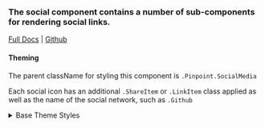 ### The social component contains a number of sub-components for rendering social links.

[Full Docs](https://react.preview.pinpoint.com/?path=/docs/components-social) | [Github](https://github.com/pinpt/react/tree/master/src/components/SocialMedia)

#### Theming

The parent className for styling this component is `.Pinpoint.SocialMedia`

Each social icon has an additional `.ShareItem` or `.LinkItem` class applied as well as the name of the social network, such as `.Github`

<details>
	<summary>Base Theme Styles</summary>

```css
.Pinpoint.Footer .Pinpoint.SocialMedia {
	@apply mt-4 md:mt-1;
}

.Pinpoint.SocialMedia {
	@apply no-underline transition-all duration-200;
}

.Pinpoint.SocialMedia.Bar {
	@apply flex gap-x-4;
}

.Pinpoint.SocialMedia.Bar a:hover {
	filter: brightness(1.5);
}

.Pinpoint.SocialMedia.Bar.sharing {
	@apply flex gap-x-2;
}

.Pinpoint.SocialMedia.ShareItem {
	@apply flex flex-col items-center content-center justify-center rounded-lg w-8 h-8 text-white hover:filter-none;
}

.Pinpoint.SocialMedia.TwitterShare {
	@apply bg-[#55acee] hover:bg-[#2795e9];
}

.Pinpoint.SocialMedia.FacebookShare {
	@apply bg-[#3b5998] hover:bg-[#2d4373];
}

.Pinpoint.SocialMedia.LinkedInShare {
	@apply bg-[#0077b5] hover:bg-[#046293];
}

.Pinpoint.SocialMedia.EmailShare {
	@apply bg-gray-500 hover:bg-gray-600;
}

.Pinpoint .entryWrapper .sidebarWrapper.before .Clap,
.Pinpoint .entryWrapper .sidebarWrapper.before .SocialMedia.Bar,
.Pinpoint .entryWrapper .sidebarWrapper.before .Social.Bar {
	@apply hidden md:flex;
}
```

</details>
